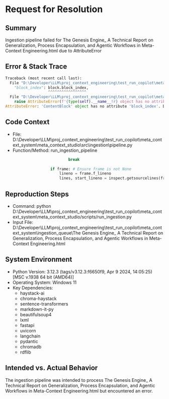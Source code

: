 
# Request for Resolution

## Summary
Ingestion pipeline failed for The Genesis Engine_ A Technical Report on Generalization, Process Encapsulation, and Agentic Workflows in Meta-Context Engineering.html due to AttributeError

## Error & Stack Trace
```python
Traceback (most recent call last):
  File "D:\Developer\LLM\proj_context_engineering\test_run_copilot\meta_context_system\meta_context_studio\src\ingestion\pipeline.py", line 131, in run_ingestion_pipeline
    "block_index": block.block_index,
                   ^^^^^^^^^^^^^^^^^
  File "D:\Developer\LLM\proj_context_engineering\test_run_copilot\meta_context_system\venv\Lib\site-packages\pydantic\main.py", line 991, in __getattr__
    raise AttributeError(f'{type(self).__name__!r} object has no attribute {item!r}')
AttributeError: 'ContentBlock' object has no attribute 'block_index'. Did you mean: 'block_type'?

```

## Code Context
- File: D:\Developer\LLM\proj_context_engineering\test_run_copilot\meta_context_system\meta_context_studio\src\ingestion\pipeline.py
- Function/Method: run_ingestion_pipeline
```python
                            break
                    
                    if frame: # Ensure frame is not None
                        lineno = frame.f_lineno
                        lines, start_lineno = inspect.getsourcelines(frame.f_code)

```

## Reproduction Steps
- Command: python D:\Developer\LLM\proj_context_engineering\test_run_copilot\meta_context_system\meta_context_studio/scripts/run_ingestion.py
- Input File: D:\Developer\LLM\proj_context_engineering\test_run_copilot\meta_context_system\ingestion_queue\The Genesis Engine_ A Technical Report on Generalization, Process Encapsulation, and Agentic Workflows in Meta-Context Engineering.html

## System Environment
- Python Version: 3.12.3 (tags/v3.12.3:f6650f9, Apr  9 2024, 14:05:25) [MSC v.1938 64 bit (AMD64)]
- Operating System: Windows 11
- Key Dependencies:
  - haystack-ai
  - chroma-haystack
  - sentence-transformers
  - markdown-it-py
  - beautifulsoup4
  - lxml
  - fastapi
  - uvicorn
  - langchain
  - pydantic
  - chromadb
  - rdflib

## Intended vs. Actual Behavior
The ingestion pipeline was intended to process The Genesis Engine_ A Technical Report on Generalization, Process Encapsulation, and Agentic Workflows in Meta-Context Engineering.html but encountered an error.
